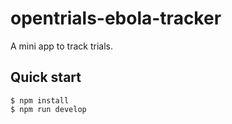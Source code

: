 # opentrials-ebola-tracker

A mini app to track trials.

## Quick start

```
$ npm install
$ npm run develop
```

